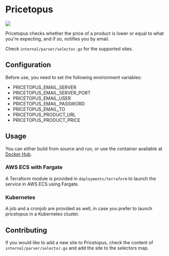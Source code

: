 # Pricetopus
![](https://github.com/ay0o/pricetopus/workflows/.github/workflows/ci.yaml/badge.svg)

Pricetopus checks whether the price of a product is lower or equal to what you're expecting, and if so, notifies you by email.

Check `internal/parser/selector.go` for the supported sites.

## Configuration
Before use, you need to set the following environment variables:

- PRICETOPUS_EMAIL_SERVER
- PRICETOPUS_EMAIL_SERVER_PORT
- PRICETOPUS_EMAIL_USER
- PRICETOPUS_EMAIL_PASSWORD
- PRICETOPUS_EMAIL_TO
- PRICETOPUS_PRODUCT_URL
- PRICETOPUS_PRODUCT_PRICE

## Usage

You can either build from source and run, or use the container available at [Docker Hub](https://cloud.docker.com/repository/docker/ay0o/pricetopus).

### AWS ECS with Fargate
A Terraform module is provided in `deployments/terraform` to launch the service in AWS ECS using Fargate.

### Kubernetes
A job and a cronjob are provided as well, in case you prefer to launch pricetopus in a Kubernetes cluster.

## Contributing

If you would like to add a new site to Pricetopus, check the content of `internal/parser/selector.go` and add the site to the selectors map.
